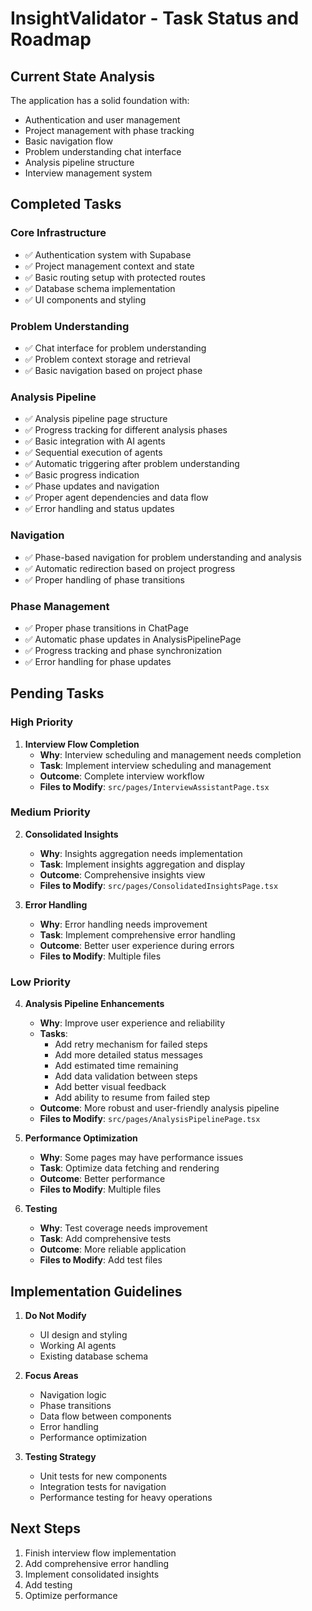 # InsightValidator - Task Status and Roadmap

## Current State Analysis

The application has a solid foundation with:
- Authentication and user management
- Project management with phase tracking
- Basic navigation flow
- Problem understanding chat interface
- Analysis pipeline structure
- Interview management system

## Completed Tasks

### Core Infrastructure
- ✅ Authentication system with Supabase
- ✅ Project management context and state
- ✅ Basic routing setup with protected routes
- ✅ Database schema implementation
- ✅ UI components and styling

### Problem Understanding
- ✅ Chat interface for problem understanding
- ✅ Problem context storage and retrieval
- ✅ Basic navigation based on project phase

### Analysis Pipeline
- ✅ Analysis pipeline page structure
- ✅ Progress tracking for different analysis phases
- ✅ Basic integration with AI agents
- ✅ Sequential execution of agents
- ✅ Automatic triggering after problem understanding
- ✅ Basic progress indication
- ✅ Phase updates and navigation
- ✅ Proper agent dependencies and data flow
- ✅ Error handling and status updates

### Navigation
- ✅ Phase-based navigation for problem understanding and analysis
- ✅ Automatic redirection based on project progress
- ✅ Proper handling of phase transitions

### Phase Management
- ✅ Proper phase transitions in ChatPage
- ✅ Automatic phase updates in AnalysisPipelinePage
- ✅ Progress tracking and phase synchronization
- ✅ Error handling for phase updates

## Pending Tasks

### High Priority

1. **Interview Flow Completion**
   - **Why**: Interview scheduling and management needs completion
   - **Task**: Implement interview scheduling and management
   - **Outcome**: Complete interview workflow
   - **Files to Modify**: `src/pages/InterviewAssistantPage.tsx`

### Medium Priority

2. **Consolidated Insights**
   - **Why**: Insights aggregation needs implementation
   - **Task**: Implement insights aggregation and display
   - **Outcome**: Comprehensive insights view
   - **Files to Modify**: `src/pages/ConsolidatedInsightsPage.tsx`

3. **Error Handling**
   - **Why**: Error handling needs improvement
   - **Task**: Implement comprehensive error handling
   - **Outcome**: Better user experience during errors
   - **Files to Modify**: Multiple files

### Low Priority

4. **Analysis Pipeline Enhancements**
   - **Why**: Improve user experience and reliability
   - **Tasks**:
     - Add retry mechanism for failed steps
     - Add more detailed status messages
     - Add estimated time remaining
     - Add data validation between steps
     - Add better visual feedback
     - Add ability to resume from failed step
   - **Outcome**: More robust and user-friendly analysis pipeline
   - **Files to Modify**: `src/pages/AnalysisPipelinePage.tsx`

5. **Performance Optimization**
   - **Why**: Some pages may have performance issues
   - **Task**: Optimize data fetching and rendering
   - **Outcome**: Better performance
   - **Files to Modify**: Multiple files

6. **Testing**
   - **Why**: Test coverage needs improvement
   - **Task**: Add comprehensive tests
   - **Outcome**: More reliable application
   - **Files to Modify**: Add test files

## Implementation Guidelines

1. **Do Not Modify**
   - UI design and styling
   - Working AI agents
   - Existing database schema

2. **Focus Areas**
   - Navigation logic
   - Phase transitions
   - Data flow between components
   - Error handling
   - Performance optimization

3. **Testing Strategy**
   - Unit tests for new components
   - Integration tests for navigation
   - Performance testing for heavy operations

## Next Steps

1. Finish interview flow implementation
2. Add comprehensive error handling
3. Implement consolidated insights
4. Add testing
5. Optimize performance 